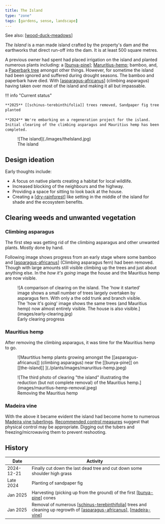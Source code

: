 ```yaml
---
title: The Island
type: "zone"
tags: [gardens, sense, landscape]
---
```


See also: [[wood-duck-meadows]]

_The Island_ is a man made island crafted by the property's dam and the earthworks that direct run-off into the dam. It is at least 500 square metres. 

A previous owner had spent had placed irrigation on the island and planted numerous plants including: a [[bunya-pine]]; [Maruritius-hemp](https://en.wikipedia.org/wiki/Furcraea_foetida); bamboo, and, a [Paperbark tree](https://en.wikipedia.org/wiki/Melaleuca_quinquenervia) amongst other things. However, for sometime the island had been ignored and suffered during drought seasons. The bamboo and paperbark have died. With [[asparagus-africanus]] (climbing asparagus) having taken over most of the island and making it all but impassable.

!!! info "Current status"

    **2025** [[schinus-terebinthifolia]] trees removed, Sandpaper fig tree planted

    **2024** We're embarking on a regeneration project for the island. Initial clearing of the climbing asparagus and Mauritius hemp has been completed. 


<figure markdown>
![The island](./images/theIsland.jpg)
<figcaption>The island</figcaption>
</figure>

## Design ideation

Early thoughts include:

- A focus on native plants creating a habitat for local wildlife.
- Increased blocking of the neighbours and the highway.
- Providing a space for sitting to look back at the house.
- Creating a [[dry-rainforest]] like setting in the middle of the island for shade and the ecosystem benefits.

## Clearing weeds and unwanted vegetation

### Climbing asparagus

The first step was getting rid of the climbing asparagus and other unwanted plants. Mostly done by hand.

Following image shows progress from an early stage where some bamboo and [[asparagus-africanus]] (Climbing asparagus fern) had been removed. Though with large amounts still visible climbing up the trees and just about anything else. In the _how it's going_ image the house and the Mauritius hemp are now visible.

<figure markdown>
![A comparison of clearing on the island. The 'how it started' image shows a small number of trees largely overtaken by asparagus fern. With only a the odd trunk and branch visible. The 'how it's going' image shows the same trees (and Mauritius hemp) now almost entirely visible. The house is also visible.](images/early-clearing.jpg)
<figcaption>Early clearing progress</figcaption>
</figure>

### Mauritius hemp

After removing the climbing asparagus, it was time for the Mauritius hemp to go.

<figure markdown>
![Maurtitius hemp plants growing amongst the [[asparagus-africanus]] (climbing asparagus) near the [[bunya-pine]] on [[the-island]] ](./plants/images/maruritius-hemp.jpeg)
<caption></caption>
</figure>

<figure markdown>
![The third photo of clearing "the island" illustrating the reduction (but not complete removal) of the Mauritius hemp.](images/mauritius-hemp-removal.jpeg)
<figcaption>Removing the Mauritius hemp</figcaption>
</figure>

### Madeira vine

With the above it became evident the island had become home to numerous [Madeira vine tuberlings](https://weeds.brisbane.qld.gov.au/weeds/madeira-vine). [Recommended control measures](https://www.publications.qld.gov.au/ckan-publications-attachments-prod/resources/71a76eb4-d6eb-4d75-870f-14fee5b13839/madeira-vine.pdf?ETag=209013df91fcee28410bbf693318c772) suggest that physical control may be appropriate. Digging out the tubers and freezing/microwaving them to prevent reshooting.

## History

| Date | Activity | 
| --- | --- |
| 2024-12-21 | Finally cut down the last dead tree and cut down some shoulder high grass |
| Late 2024 | Planting of sandpaper fig |
| Jan 2025 | Harvesting (picking up from the ground) of the first [[bunya-pine]] cones |
| Jan 2025 | Removal of numerous [[schinus-terebinthifolia]] trees and cleaning up regrowth of [[asparagus-africanus]], [[madeira-vine]] |


[//begin]: # "Autogenerated link references for markdown compatibility"
[wood-duck-meadows]: wood-duck-meadows "Wood duck meadows"
[bunya-pine]: plants/bunya-pine "Bunya Pine"
[asparagus-africanus]: plants/asparagus-africanus "Asparagus africanus (Climbing asparagus fern)"
[dry-rainforest]: dry-rainforest "Dry Rainforest"
[schinus-terebinthifolia]: plants/schinus-terebinthifolia "Schinus Terebinthifolia (Brazilian pepper tree)"
[madeira-vine]: plants/madeira-vine "Madeira vine"
[//end]: # "Autogenerated link references"